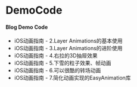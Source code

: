 # DemoCode
#### Blog Demo Code

* iOS动画指南 - 2.Layer Animations的基本使用
* iOS动画指南 - 3.Layer Animations的进阶使用
* iOS动画指南 - 4.右拉的3D抽屉效果
* iOS动画指南 - 5.下雪的粒子效果、帧动画
* iOS动画指南 - 6.可以很酷的转场动画
* iOS动画指南 - 7.简化动画实现的EasyAnimation库